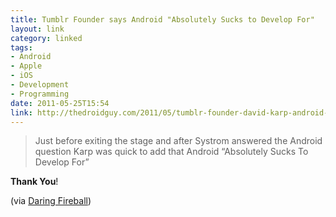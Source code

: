 ```yaml
---
title: Tumblr Founder says Android "Absolutely Sucks to Develop For"
layout: link
category: linked
tags:
- Android
- Apple
- iOS
- Development
- Programming
date: 2011-05-25T15:54
link: http://thedroidguy.com/2011/05/tumblr-founder-david-karp-android-absolutely-sucks-to-develop-for/
---
```


> Just before exiting the stage and after Systrom answered the Android question Karp was quick to add that Android “Absolutely Sucks To Develop For”

**Thank You**!

(via [Daring Fireball](http://daringfireball.net/linked/2011/05/25/karp "Tumblr Founder David Karp: Android ‘Absolutely Sucks to Develop For’"))